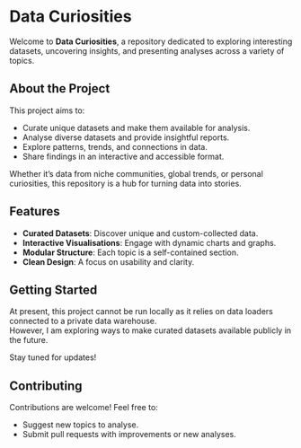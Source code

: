 # Data Curiosities

Welcome to **Data Curiosities**, a repository dedicated to exploring interesting datasets, uncovering insights, and presenting analyses across a variety of topics.

## About the Project

This project aims to:  
- Curate unique datasets and make them available for analysis.  
- Analyse diverse datasets and provide insightful reports.  
- Explore patterns, trends, and connections in data.  
- Share findings in an interactive and accessible format.  

Whether it’s data from niche communities, global trends, or personal curiosities, this repository is a hub for turning data into stories.

## Features

- **Curated Datasets**: Discover unique and custom-collected data.  
- **Interactive Visualisations**: Engage with dynamic charts and graphs.  
- **Modular Structure**: Each topic is a self-contained section.  
- **Clean Design**: A focus on usability and clarity.  

## Getting Started

At present, this project cannot be run locally as it relies on data loaders connected to a private data warehouse.  
However, I am exploring ways to make curated datasets available publicly in the future.  

Stay tuned for updates!

## Contributing

Contributions are welcome! Feel free to:  
- Suggest new topics to analyse.  
- Submit pull requests with improvements or new analyses.
